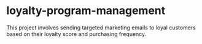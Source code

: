 # loyalty-program-management
This project involves sending targeted marketing emails to loyal customers based on their loyalty score and purchasing frequency.
